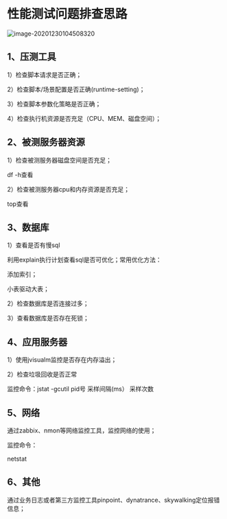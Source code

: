 # 性能测试问题排查思路

![image-20201230104508320](https://wangzaolin.github.io/SoftwareTest/mybook/img/2.3.1.1.png)

## 1、压测工具

1）检查脚本请求是否正确；

2）检查脚本/场景配置是否正确(runtime-setting)；

3）检查脚本参数化策略是否正确；

4）检查执行机资源是否充足（CPU、MEM、磁盘空间）；



## 2、被测服务器资源

1）检查被测服务器磁盘空间是否充足；

df -h查看

2）检查被测服务器cpu和内存资源是否充足；

top查看

## 3、数据库

1）查看是否有慢sql

利用explain执行计划查看sql是否可优化；常用优化方法：

添加索引；

小表驱动大表；

2）检查数据库是否连接过多；

3）查看数据库是否存在死锁；

## 4、应用服务器

1）使用jvisualm监控是否存在内存溢出；

2）检查垃圾回收是否正常

监控命令：jstat -gcutil pid号 采样间隔(ms） 采样次数

## 5、网络

通过zabbix、nmon等网络监控工具，监控网络的使用；

监控命令：

netstat

## 6、其他

通过业务日志或者第三方监控工具pinpoint、dynatrance、skywalking定位报错信息；